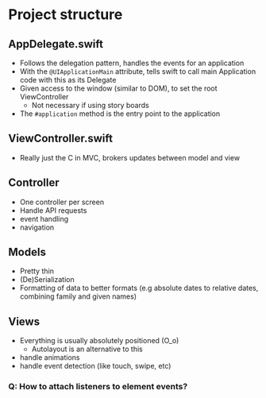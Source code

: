 # Project structure
## AppDelegate.swift
* Follows the delegation pattern, handles the events for an application
* With the `@UIApplicationMain` attribute, tells swift to call main Application code with this as its Delegate
* Given access to the window (similar to DOM), to set the root ViewController
  * Not necessary if using story boards
* The `#application` method is the entry point to the application

## ViewController.swift
* Really just the C in MVC, brokers updates between model and view

## Controller
* One controller per screen
* Handle API requests
* event handling
* navigation

## Models
* Pretty thin
* (De)Serialization
* Formatting of data to better formats (e.g absolute dates to relative dates, combining family and given names)

## Views
* Everything is usually absolutely positioned (O_o)
  * Autolayout is an alternative to this
* handle animations
* handle event detection (like touch, swipe, etc)

### Q: How to attach listeners to element events?
